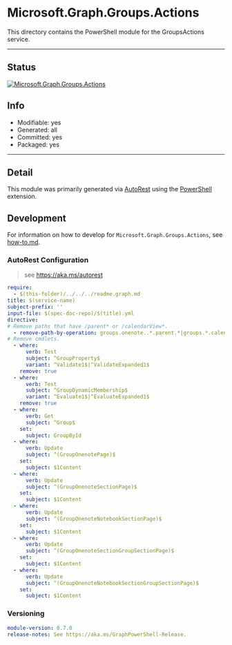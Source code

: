 <!-- region Generated -->
# Microsoft.Graph.Groups.Actions
This directory contains the PowerShell module for the GroupsActions service.

---
## Status
[![Microsoft.Graph.Groups.Actions](https://img.shields.io/powershellgallery/v/Microsoft.Graph.Groups.Actions.svg?style=flat-square&label=Microsoft.Graph.Groups.Actions "Microsoft.Graph.Groups.Actions")](https://www.powershellgallery.com/packages/Microsoft.Graph.Groups.Actions/)

## Info
- Modifiable: yes
- Generated: all
- Committed: yes
- Packaged: yes

---
## Detail
This module was primarily generated via [AutoRest](https://github.com/Azure/autorest) using the [PowerShell](https://github.com/Azure/autorest.powershell) extension.

## Development
For information on how to develop for `Microsoft.Graph.Groups.Actions`, see [how-to.md](how-to.md).
<!-- endregion -->

### AutoRest Configuration

> see https://aka.ms/autorest

``` yaml
require:
  - $(this-folder)/../../../readme.graph.md
title: $(service-name)
subject-prefix: ''
input-file: $(spec-doc-repo)/$(title).yml
directive:
# Remove paths that have /parent* or /calendarView*.
  - remove-path-by-operation: groups.onenote..*.parent.*|groups.*.calendarView.*
# Remove cmdlets.
  - where:
      verb: Test
      subject: ^GroupProperty$
      variant: ^Validate1$|^ValidateExpanded1$
    remove: true
  - where:
      verb: Test
      subject: ^GroupDynamicMembership$
      variant: ^Evaluate1$|^EvaluateExpanded1$
    remove: true
  - where:
      verb: Get
      subject: ^Group$
    set:
      subject: GroupById
  - where:
      verb: Update
      subject: ^(GroupOnenotePage)$
    set:
      subject: $1Content
  - where:
      verb: Update
      subject: ^(GroupOnenoteSectionPage)$
    set:
      subject: $1Content
  - where:
      verb: Update
      subject: ^(GroupOnenoteNotebookSectionPage)$
    set:
      subject: $1Content
  - where:
      verb: Update
      subject: ^(GroupOnenoteSectionGroupSectionPage)$
    set:
      subject: $1Content
  - where:
      verb: Update
      subject: ^(GroupOnenoteNotebookSectionGroupSectionPage)$
    set:
      subject: $1Content
```
### Versioning

``` yaml
module-version: 0.7.0
release-notes: See https://aka.ms/GraphPowerShell-Release.
```
